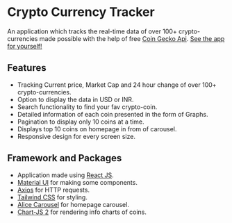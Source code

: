 # Crypto Currency Tracker

An application which tracks the real-time data of over 100+ crypto-currencies made possible with the help of free [Coin Gecko Api](https://www.coingecko.com/en/api/documentation).
[See the app for yourself!](https://piyush-yadav5.github.io/crypto-tracker/)

## Features

- Tracking Current price, Market Cap and 24 hour change of over 100+ crypto-currencies.
- Option to display the data in USD or INR.
- Search functionality to find your fav crypto-coin.
- Detailed information of each coin presented in the form of Graphs.
- Pagination to display only 10 coins at a time.
- Displays top 10 coins on homepage in from of carousel.
- Responsive design for every screen size. 

## Framework and Packages

- Application made using [React JS](https://reactjs.org/).
- [Material UI](https://mui.com/) for making some components.
- [Axios](https://www.npmjs.com/package/axios) for HTTP requests.
- [Tailwind CSS](https://tailwindcss.com/) for styling.
- [Alice Carousel](https://www.npmjs.com/package/react-alice-carousel) for homepage carousel.
- [Chart-JS 2](https://www.npmjs.com/package/react-chartjs-2) for rendering info charts of coins.
